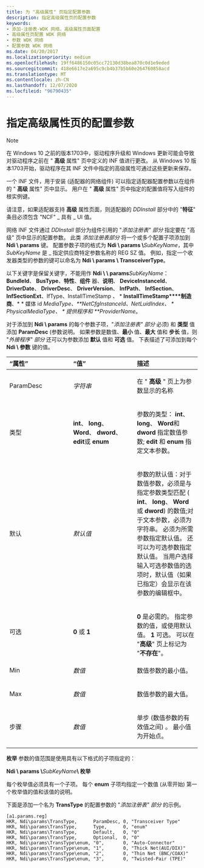 ```yaml
---
title: 为 "高级属性" 页指定配置参数
description: 指定高级属性页的配置参数
keywords:
- 添加-注册表-WDK 网络，高级属性页面配置
- 高级属性页配置 WDK 网络
- 参数 WDK 网络
- 配置参数 WDK 网络
ms.date: 04/20/2017
ms.localizationpriority: medium
ms.openlocfilehash: 19ff6486150c05cc72130d38bea870c0d1e9eded
ms.sourcegitcommit: 418e6617e2a695c9cb4b37b5b60e264760858acd
ms.translationtype: MT
ms.contentlocale: zh-CN
ms.lasthandoff: 12/07/2020
ms.locfileid: "96790435"
---
```

# <a name="specifying-configuration-parameters-for-the-advanced-properties-page"></a>指定高级属性页的配置参数

> [!NOTE]
> 在 Windows 10 之前的版本1703中，驱动程序升级和 Windows 更新可能会导致对驱动程序之前在 " **高级** 属性" 页中定义的 INF 值进行更改。
> 从 Windows 10 版本1703开始，驱动程序在其 INF 文件中指定的高级属性可通过这些更新来保存。



一个 INF 文件，用于安装 (适配器的网络组件) 可以指定适配器配置参数以在组件的 " **高级** 属性" 页中显示。 用户在 " **高级** 属性" 页中指定的配置值将写入组件的根实例键。

请注意，如果适配器支持 **高级** 属性页面，则适配器的 *DDInstall* 部分中的 "**特征**" 条目必须包含 "NCF" \_ 具有 \_ UI 值。

网络 INF 文件通过 *DDInstall* 部分为组件引用的 "*添加注册表" 部分* 指定要在 "高级" 页中显示的配置参数。 此类 *添加注册表部分* 将一个或多个配置子项添加到 **Ndi \\ params** 键。 配置参数子项的格式为 **Ndi \\ params \\**<em>SubKeyName</em>，其中 *SubKeyName* 是 \_ 指定供应商特定参数名称的 REG SZ 值。 例如，指定一个收发器类型的参数的键可以命名为 **Ndi \\ params \\ TransceiverType**。

以下关键字是保留关键字，不能用作 **Ndi \\ \\ params**<em>SubKeyName</em>： **BundleId**、 **BusType**、**特性**、**组件** 器、**说明**、 **DeviceInstanceId**、 **DriverDate**、 **DriverDesc**、 **DriverVersion**、 **InfPath**、 **InfSection**、 **InfSectionExt**、IfType、InstallTimeStamp *、* *  **InstallTimeStamp****制造商**、* * 媒体 id *MediaType*<em>、**NetCfgInstanceId</em>*、**NetLuidIndex*<em>、</em> *  *PhysicalMediaType*<em>、* * 提供程序</em><em>和 **ProviderName</em>*。

对于添加到 **Ndi \\ params** 的每个参数子项，"*添加注册表" 部分* 必须) 和 **类型** 值添加 **ParamDesc** (参数说明。 如果参数是数值、**最小** 值、**最大** 值和 **步长** 值，则 "*外接程序" 部分* 还可以为参数添加 **默认** 值和 **可选** 值。 下表描述了可添加到每个 **Ndi \\ 参数** 键的值。

<table>
<colgroup>
<col width="33%" />
<col width="33%" />
<col width="33%" />
</colgroup>
<thead>
<tr class="header">
<th align="left">“属性”</th>
<th align="left">“值”</th>
<th align="left">描述</th>
</tr>
</thead>
<tbody>
<tr class="odd">
<td align="left"><p>ParamDesc</p></td>
<td align="left"><p><em>字符串</em></p></td>
<td align="left"><p>在 " <strong>高级</strong> " 页上为参数显示的名称</p></td>
</tr>
<tr class="even">
<td align="left"><p>类型</p></td>
<td align="left"><p><strong>int</strong>、 <strong>long</strong>、 <strong>Word</strong>、 <strong>dword</strong>、 <strong>edit</strong>或 <strong>enum</strong></p></td>
<td align="left"><p>参数的类型： <strong>int</strong>、 <strong>long</strong>、 <strong>Word</strong>和 <strong>dword</strong> 指定数值参数; <strong>edit</strong> 和 <strong>enum</strong> 指定文本参数。</p></td>
</tr>
<tr class="odd">
<td align="left"><p>默认</p></td>
<td align="left"><p><em>默认值</em></p></td>
<td align="left"><p>参数的默认值：对于数值参数，必须是与指定参数类型匹配 ( <strong>int</strong>、 <strong>long</strong>、 <strong>Word</strong>或 <strong>dword</strong>) 的数值;对于文本参数，必须为字符串。 必须为所需参数指定默认值。 还可以为可选参数指定默认值。 当用户选择输入可选参数值的选项时，默认值（如果已指定）会显示在该参数的编辑框中。</p></td>
</tr>
<tr class="even">
<td align="left"><p>可选</p></td>
<td align="left"><p><strong>0</strong> 或 <strong>1</strong></p></td>
<td align="left"><p></p>
<strong>0</strong> 是必需的。 指定参数的值，或使用默认值。
<strong>1</strong> 可选。 可以在 "<strong>高级</strong>" 页上标记为 "<strong>不存在</strong>"。</td>
</tr>
<tr class="odd">
<td align="left"><p>Min</p></td>
<td align="left"><p><em>数值</em></p></td>
<td align="left"><p>数值参数的最小值。</p></td>
</tr>
<tr class="even">
<td align="left"><p>Max</p></td>
<td align="left"><p><em>数值</em></p></td>
<td align="left"><p>数值参数的最大值。</p></td>
</tr>
<tr class="odd">
<td align="left"><p>步骤</p></td>
<td align="left"><p><em>数值</em></p></td>
<td align="left"><p>单步 (数值参数的有效值之间) 。 最小值为开始点。</p></td>
</tr>
</tbody>
</table>

 

**枚举** 参数的值范围是使用具有以下格式的子项指定的：

**Ndi \\ params \\**<em>SubKeyName</em>**\\ 枚举**

每个枚举值必须具有一个子项。 每个 **enum** 子项均指定一个数值 (从零开始) 第一个枚举值的值和该值的说明。

下面是添加一个名为 **TransType** 的配置参数的 "*添加注册表" 部分* 的示例。

```INF
[a1.params.reg]
HKR, Ndi\params\TransType,      ParamDesc, 0, "Transceiver Type"
HKR, Ndi\params\TransType,      Type,      0, "enum"
HKR, Ndi\params\TransType,      Default,   0, "0"
HKR, Ndi\params\TransType,      Optional,  0, "0"
HKR, Ndi\params\TransType\enum, "0",       0, "Auto-Connector"
HKR, Ndi\params\TransType\enum, "1",       0, "Thick Net(AUI/DIX)"
HKR, Ndi\params\TransType\enum, "2",       0, "Thin Net (BNC/COAX)"
HKR, Ndi\params\TransType\enum, "3",       0, "Twisted-Pair (TPE)"
```

 

 





